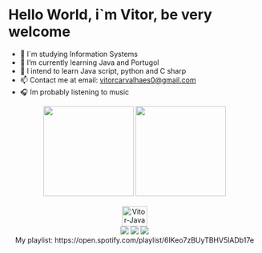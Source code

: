 # Hello World, i`m Vitor, be very welcome


- 🔭 I`m studying Information Systems
- 🌱 I’m currently learning Java and Portugol
- 💬 I intend to learn Java script, python and C sharp
- 📫 Contact me at email: vitorcarvalhaes0@gmail.com
- 🎧 Im probably listening to music
<div align="center">
  <img height="180em" src="https://github-readme-stats.vercel.app/api?username=VitorVCP&show_icons=true&theme=dracula&include_all_commits=true&count_private=true"/> 
  <img height="180em" src="https://github-readme-stats.vercel.app/api/top-langs/?username=VitorVCP&layout=compact&langs_count=7&theme=dracula"/> 
  <div style="display: inline_block"><br>

<img alt="Vitor-Java" height="40" width="50" src="https://cdn.jsdelivr.net/gh/devicons/devicon@latest/icons/java/java-original-wordmark.svg" />
  
  <div> 
 <a href="https://discord.gg/bWHfMB6Md8" target="_blank"><img src="https://img.shields.io/badge/Discord-7289DA?style=for-the-badge&logo=discord&logoColor=white" target="_blank"></a> 
  <a href = "vitorcarvalhaes0@gmail.com"><img src="https://img.shields.io/badge/-Gmail-%23333?style=for-the-badge&logo=gmail&logoColor=white" target="_blank"></a>
  <a href="https://www.linkedin.com/in/vitor-carvalhaes-4354b9352" target="_blank"><img src="https://img.shields.io/badge/-LinkedIn-%230077B5?style=for-the-badge&logo=linkedin&logoColor=white" target="_blank"></a> 

</div>
My playlist: https://open.spotify.com/playlist/6lKeo7zBUyTBHV5lADb17e
